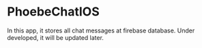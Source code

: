 # PhoebeChatIOS
In this app, it stores all chat messages at firebase database.
Under developed, it will be updated later.
